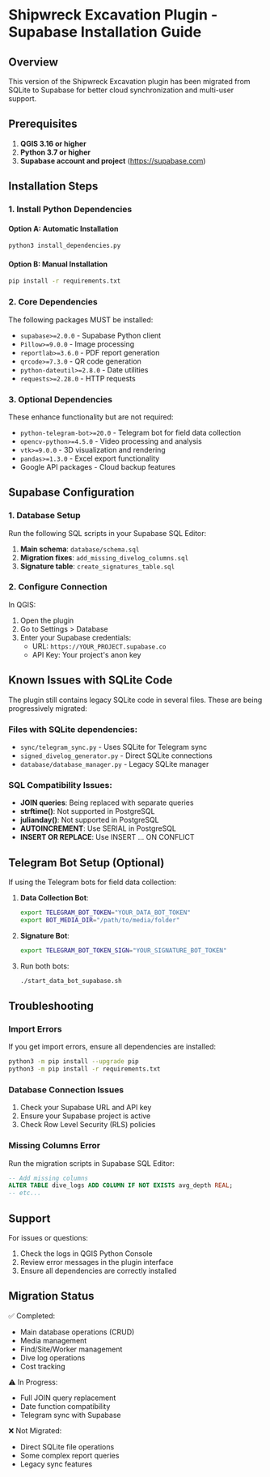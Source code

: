 # Shipwreck Excavation Plugin - Supabase Installation Guide

## Overview
This version of the Shipwreck Excavation plugin has been migrated from SQLite to Supabase for better cloud synchronization and multi-user support.

## Prerequisites

1. **QGIS 3.16 or higher**
2. **Python 3.7 or higher**
3. **Supabase account and project** (https://supabase.com)

## Installation Steps

### 1. Install Python Dependencies

#### Option A: Automatic Installation
```bash
python3 install_dependencies.py
```

#### Option B: Manual Installation
```bash
pip install -r requirements.txt
```

### 2. Core Dependencies
The following packages MUST be installed:
- `supabase>=2.0.0` - Supabase Python client
- `Pillow>=9.0.0` - Image processing
- `reportlab>=3.6.0` - PDF report generation
- `qrcode>=7.3.0` - QR code generation
- `python-dateutil>=2.8.0` - Date utilities
- `requests>=2.28.0` - HTTP requests

### 3. Optional Dependencies
These enhance functionality but are not required:
- `python-telegram-bot>=20.0` - Telegram bot for field data collection
- `opencv-python>=4.5.0` - Video processing and analysis
- `vtk>=9.0.0` - 3D visualization and rendering
- `pandas>=1.3.0` - Excel export functionality
- Google API packages - Cloud backup features

## Supabase Configuration

### 1. Database Setup
Run the following SQL scripts in your Supabase SQL Editor:

1. **Main schema**: `database/schema.sql`
2. **Migration fixes**: `add_missing_divelog_columns.sql`
3. **Signature table**: `create_signatures_table.sql`

### 2. Configure Connection
In QGIS:
1. Open the plugin
2. Go to Settings > Database
3. Enter your Supabase credentials:
   - URL: `https://YOUR_PROJECT.supabase.co`
   - API Key: Your project's anon key

## Known Issues with SQLite Code

The plugin still contains legacy SQLite code in several files. These are being progressively migrated:

### Files with SQLite dependencies:
- `sync/telegram_sync.py` - Uses SQLite for Telegram sync
- `signed_divelog_generator.py` - Direct SQLite connections
- `database/database_manager.py` - Legacy SQLite manager

### SQL Compatibility Issues:
- **JOIN queries**: Being replaced with separate queries
- **strftime()**: Not supported in PostgreSQL
- **julianday()**: Not supported in PostgreSQL
- **AUTOINCREMENT**: Use SERIAL in PostgreSQL
- **INSERT OR REPLACE**: Use INSERT ... ON CONFLICT

## Telegram Bot Setup (Optional)

If using the Telegram bots for field data collection:

1. **Data Collection Bot**:
   ```bash
   export TELEGRAM_BOT_TOKEN="YOUR_DATA_BOT_TOKEN"
   export BOT_MEDIA_DIR="/path/to/media/folder"
   ```

2. **Signature Bot**:
   ```bash
   export TELEGRAM_BOT_TOKEN_SIGN="YOUR_SIGNATURE_BOT_TOKEN"
   ```

3. Run both bots:
   ```bash
   ./start_data_bot_supabase.sh
   ```

## Troubleshooting

### Import Errors
If you get import errors, ensure all dependencies are installed:
```bash
python3 -m pip install --upgrade pip
python3 -m pip install -r requirements.txt
```

### Database Connection Issues
1. Check your Supabase URL and API key
2. Ensure your Supabase project is active
3. Check Row Level Security (RLS) policies

### Missing Columns Error
Run the migration scripts in Supabase SQL Editor:
```sql
-- Add missing columns
ALTER TABLE dive_logs ADD COLUMN IF NOT EXISTS avg_depth REAL;
-- etc...
```

## Support

For issues or questions:
1. Check the logs in QGIS Python Console
2. Review error messages in the plugin interface
3. Ensure all dependencies are correctly installed

## Migration Status

✅ Completed:
- Main database operations (CRUD)
- Media management
- Find/Site/Worker management
- Dive log operations
- Cost tracking

⚠️ In Progress:
- Full JOIN query replacement
- Date function compatibility
- Telegram sync with Supabase

❌ Not Migrated:
- Direct SQLite file operations
- Some complex report queries
- Legacy sync features